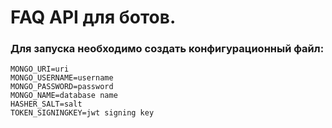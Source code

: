 # FAQ API для ботов.

### Для запуска необходимо создать конфигурационный файл:

```env
MONGO_URI=uri
MONGO_USERNAME=username
MONGO_PASSWORD=password
MONGO_NAME=database name
HASHER_SALT=salt
TOKEN_SIGNINGKEY=jwt signing key
```
